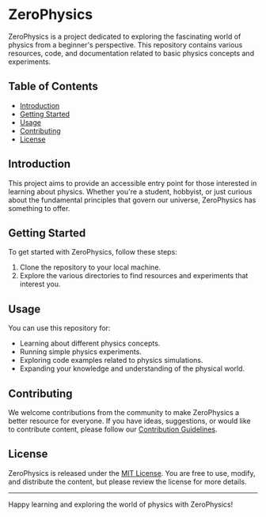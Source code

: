 
# ZeroPhysics

ZeroPhysics is a project dedicated to exploring the fascinating world of physics from a beginner's perspective. This repository contains various resources, code, and documentation related to basic physics concepts and experiments.

## Table of Contents

- [Introduction](#introduction)
- [Getting Started](#getting-started)
- [Usage](#usage)
- [Contributing](#contributing)
- [License](#license)

## Introduction

This project aims to provide an accessible entry point for those interested in learning about physics. Whether you're a student, hobbyist, or just curious about the fundamental principles that govern our universe, ZeroPhysics has something to offer.

## Getting Started

To get started with ZeroPhysics, follow these steps:

1. Clone the repository to your local machine.
2. Explore the various directories to find resources and experiments that interest you.

## Usage

You can use this repository for:

- Learning about different physics concepts.
- Running simple physics experiments.
- Exploring code examples related to physics simulations.
- Expanding your knowledge and understanding of the physical world.

## Contributing

We welcome contributions from the community to make ZeroPhysics a better resource for everyone. If you have ideas, suggestions, or would like to contribute content, please follow our [Contribution Guidelines](CONTRIBUTING.md).

## License

ZeroPhysics is released under the [MIT License](LICENSE). You are free to use, modify, and distribute the content, but please review the license for more details.

---

Happy learning and exploring the world of physics with ZeroPhysics!
